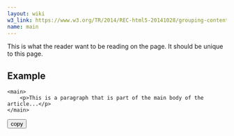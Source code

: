```yaml
---
layout: wiki
w3_link: https://www.w3.org/TR/2014/REC-html5-20141028/grouping-content.html#the-main-element
name: main
---
```

This is what the reader want to be reading on the page. It should be unique to this page.
## Example
<div class="codeblock"><pre><code class="language-html">&lt;main&gt;
	&lt;p&gt;This is a paragraph that is part of the main body of the article...&lt;/p&gt;
&lt;/main&gt;</code></pre><button>copy</button></div>